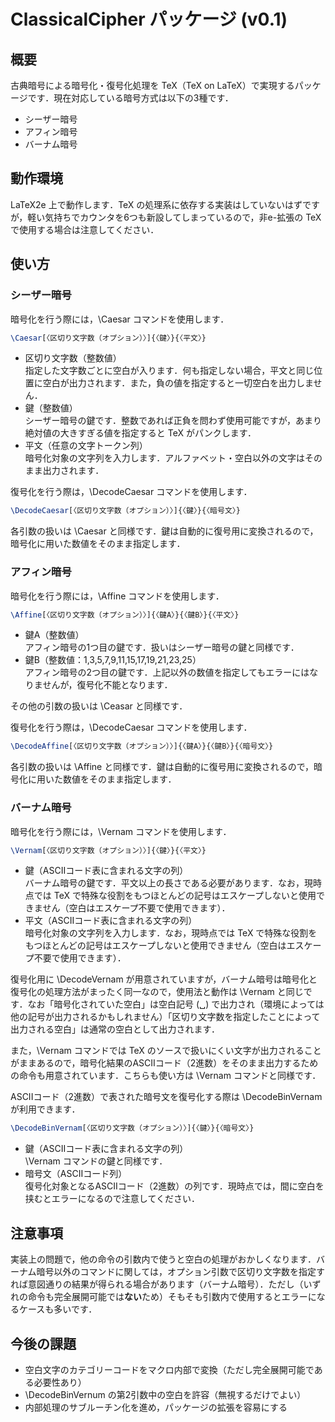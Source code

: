 # ClassicalCipher パッケージ (v0.1)

## 概要

古典暗号による暗号化・復号化処理を TeX（TeX on LaTeX）で実現するパッケージです．現在対応している暗号方式は以下の3種です．

* シーザー暗号
* アフィン暗号
* バーナム暗号

## 動作環境

LaTeX2e 上で動作します．TeX の処理系に依存する実装はしていないはずですが，軽い気持ちでカウンタを6つも新設してしまっているので，非e-拡張の TeX で使用する場合は注意してください．

## 使い方

### シーザー暗号

暗号化を行う際には，\Caesar コマンドを使用します．

```tex
\Caesar[〈区切り文字数（オプション）〉]{〈鍵〉}{〈平文〉}
```

* 区切り文字数（整数値）  
指定した文字数ごとに空白が入ります．何も指定しない場合，平文と同じ位置に空白が出力されます．また，負の値を指定すると一切空白を出力しません．
* 鍵（整数値）  
シーザー暗号の鍵です．整数であれば正負を問わず使用可能ですが，あまり絶対値の大きすぎる値を指定すると TeX がパンクします．
* 平文（任意の文字トークン列）  
暗号化対象の文字列を入力します．アルファベット・空白以外の文字はそのまま出力されます．

復号化を行う際は，\DecodeCaesar コマンドを使用します．

```tex
\DecodeCaesar[〈区切り文字数（オプション）〉]{〈鍵〉}{〈暗号文〉}
```

各引数の扱いは \Caesar と同様です．鍵は自動的に復号用に変換されるので，暗号化に用いた数値をそのまま指定します．

### アフィン暗号

暗号化を行う際には，\Affine コマンドを使用します．

```tex
\Affine[〈区切り文字数（オプション）〉]{〈鍵A〉}{〈鍵B〉}{〈平文〉}
```

* 鍵A（整数値）  
アフィン暗号の1つ目の鍵です．扱いはシーザー暗号の鍵と同様です．
* 鍵B（整数値：1,3,5,7,9,11,15,17,19,21,23,25）  
アフィン暗号の2つ目の鍵です．上記以外の数値を指定してもエラーにはなりませんが，復号化不能となります．

その他の引数の扱いは \Ceasar と同様です．

復号化を行う際は，\DecodeCaesar コマンドを使用します．

```tex
\DecodeAffine[〈区切り文字数（オプション）〉]{〈鍵A〉}{〈鍵B〉}{〈暗号文〉}
```

各引数の扱いは \Affine と同様です．鍵は自動的に復号用に変換されるので，暗号化に用いた数値をそのまま指定します．

### バーナム暗号

暗号化を行う際には，\Vernam コマンドを使用します．

```tex
\Vernam[〈区切り文字数（オプション）〉]{〈鍵〉}{〈平文〉}
```

* 鍵（ASCIIコード表に含まれる文字の列）  
バーナム暗号の鍵です．平文以上の長さである必要があります．なお，現時点では TeX で特殊な役割をもつほとんどの記号はエスケープしないと使用できません（空白はエスケープ不要で使用できます）．
* 平文（ASCIIコード表に含まれる文字の列）  
暗号化対象の文字列を入力します．なお，現時点では TeX で特殊な役割をもつほとんどの記号はエスケープしないと使用できません（空白はエスケープ不要で使用できます）．

復号化用に \DecodeVernam が用意されていますが，バーナム暗号は暗号化と復号化の処理方法がまったく同一なので，使用法と動作は \Vernam と同じです．なお「暗号化されていた空白」は空白記号 (␣) で出力され（環境によっては他の記号が出力されるかもしれません）「区切り文字数を指定したことによって出力される空白」は通常の空白として出力されます．

また，\Vernam コマンドでは TeX のソースで扱いにくい文字が出力されることがままあるので，暗号化結果のASCIIコード（2進数）をそのまま出力するための命令も用意されています．こちらも使い方は \Vernam コマンドと同様です．

ASCIIコード（2進数）で表された暗号文を復号化する際は \DecodeBinVernam が利用できます．

```tex
\DecodeBinVernam[〈区切り文字数（オプション）〉]{〈鍵〉}{〈暗号文〉}
```

* 鍵（ASCIIコード表に含まれる文字の列）  
\Vernam コマンドの鍵と同様です．
* 暗号文（ASCIIコード列）  
復号化対象となるASCIIコード（2進数）の列です．現時点では，間に空白を挟むとエラーになるので注意してください．

## 注意事項

実装上の問題で，他の命令の引数内で使うと空白の処理がおかしくなります．バーナム暗号以外のコマンドに関しては，オプション引数で区切り文字数を指定すれば意図通りの結果が得られる場合があります（バーナム暗号）．ただし（いずれの命令も完全展開可能では**ない**ため）そもそも引数内で使用するとエラーになるケースも多いです．

## 今後の課題

* 空白文字のカテゴリーコードをマクロ内部で変換（ただし完全展開可能である必要性あり）
* \DecodeBinVernum の第2引数中の空白を許容（無視するだけでよい）
* 内部処理のサブルーチン化を進め，パッケージの拡張を容易にする